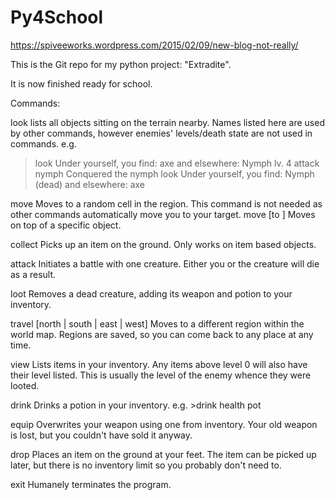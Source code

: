 # Py4School
https://spiveeworks.wordpress.com/2015/02/09/new-blog-not-really/

This is the Git repo for my python project: "Extradite".

It is now finished ready for school.

Commands:

look
    lists all objects sitting on the terrain nearby.
    Names listed here are used by other commands, however enemies' levels/death state are not used in commands.
  e.g.
>look
Under yourself, you find:
    axe
and elsewhere:
    Nymph lv. 4
>attack nymph
Conquered the nymph
>look
Under yourself, you find:
    Nymph (dead)
and elsewhere:
    axe



move
    Moves to a random cell in the region.
    This command is not needed as other commands automatically move you to your target.
move [to <objectname>]
    Moves on top of a specific object.

    
    
collect <objectname>
    Picks up an item on the ground. Only works on item based objects.

    
    
attack <creaturename>
    Initiates a battle with one creature.
    Either you or the creature will die as a result.
    
    
    
loot <creaturename>
    Removes a dead creature, adding its weapon and potion to your inventory.
    
    
    
travel [north | south | east | west]
    Moves to a different region within the world map.
    Regions are saved, so you can come back to any place at any time.



view
    Lists items in your inventory.
    Any items above level 0 will also have their level listed.
    This is usually the level of the enemy whence they were looted.

    
    
drink <item name>
    Drinks a potion in your inventory.
    e.g. >drink health pot
    
    
    
equip
    Overwrites your weapon using one from inventory.
    Your old weapon is lost, but you couldn't have sold it anyway.
    
    
drop
    Places an item on the ground at your feet.
    The item can be picked up later, but there is no inventory limit so you probably don't need to.
    
    
    
exit
    Humanely terminates the program.
    

